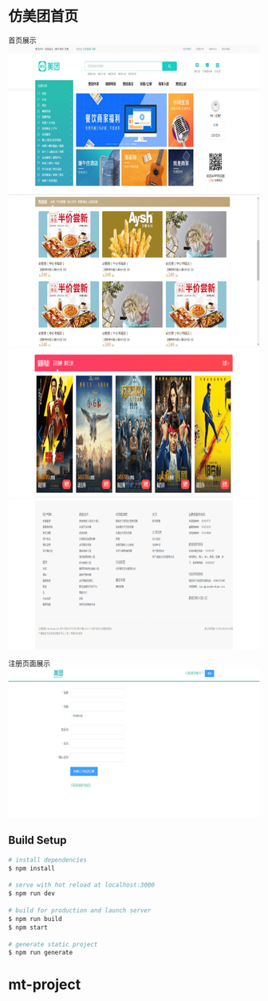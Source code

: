 仿美团首页
===
首页展示
<br>
<img  width="900" height="300" src="https://raw.githubusercontent.com/pengkunbin/mt-project/master/gitimg/header.png">
<img  width="900" height="300" src="https://raw.githubusercontent.com/pengkunbin/mt-project/master/gitimg/index1.png">
<img  width="900" height="300" src="https://raw.githubusercontent.com/pengkunbin/mt-project/master/gitimg/index2.png">
<img  width="900" height="300" src="https://raw.githubusercontent.com/pengkunbin/mt-project/master/gitimg/footer.png">

注册页面展示
<img  width="600" height="300" src="https://raw.githubusercontent.com/pengkunbin/mt-project/master/gitimg/register.png">


## Build Setup

``` bash
# install dependencies
$ npm install

# serve with hot reload at localhost:3000
$ npm run dev

# build for production and launch server
$ npm run build
$ npm start

# generate static project
$ npm run generate
```

# mt-project
